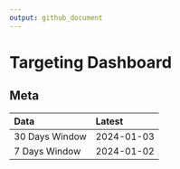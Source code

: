 ```yaml
---
output: github_document
---
```


# Targeting Dashboard



## Meta


|Data           |Latest     |
|:--------------|:----------|
|30 Days Window |2024-01-03 |
|7 Days Window  |2024-01-02 |
